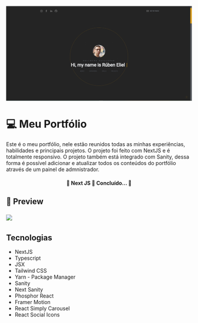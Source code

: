 <img src = "./assets/portfolioPreview.png" width="1080px">

# 💻 Meu Portfólio

<p>Este é o meu portfólio, nele estão reunidos todas as minhas experiências, habilidades e principais projetos. O projeto foi feito com NextJS e é totalmente responsivo. O projeto também está integrado com Sanity, dessa forma é possível adicionar e atualizar todos os conteúdos do portfólio através de um painel de admnistrador.</p>

<h4 align="center"> 
	🚧  Next JS  🚀 Concluído...  🚧
</h4>

## 🎨 Preview

### [<img src="https://img.shields.io/static/v1?label=acessar preview&message=Vercel&color=7159c1&style=for-the-badge&logo=ghost"/>](https://my-portfolio-nine-zeta-94.vercel.app/#hero)

## Tecnologias

- NextJS
- Typescript
- JSX
- Tailwind CSS
- Yarn - Package Manager
- Sanity
- Next Sanity
- Phosphor React
- Framer Motion
- React Simply Carousel
- React Social Icons
